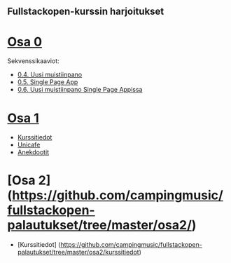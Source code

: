 ## Fullstackopen-kurssin harjoitukset
# [Osa 0](https://github.com/campingmusic/fullstackopen-palautukset/tree/master/osa0)
  Sekvenssikaaviot:
  * [0.4. Uusi muistiinpano](https://github.com/campingmusic/fullstackopen-palautukset/blob/master/osa0/uusi-muistiinpano.png)
  * [0.5. Single Page App](https://github.com/campingmusic/fullstackopen-palautukset/blob/master/osa0/single-page-app.png)
  * [0.6. Uusi muistiinpano Single Page Appissa](https://github.com/campingmusic/fullstackopen-palautukset/blob/master/osa0/single-page-app-uusi-muistiinpano.png)
# [Osa 1](https://github.com/campingmusic/fullstackopen-palautukset/tree/master/osa1)
  * [Kurssitiedot](https://github.com/campingmusic/fullstackopen-palautukset/tree/master/osa1/kurssitiedot)
  * [Unicafe](https://github.com/campingmusic/fullstackopen-palautukset/tree/master/osa1/unicafe)
  * [Anekdootit](https://github.com/campingmusic/fullstackopen-palautukset/tree/master/osa1/anekdootit)
# [Osa 2] (https://github.com/campingmusic/fullstackopen-palautukset/tree/master/osa2/)
  * [Kurssitiedot] (https://github.com/campingmusic/fullstackopen-palautukset/tree/master/osa2/kurssitiedot)
